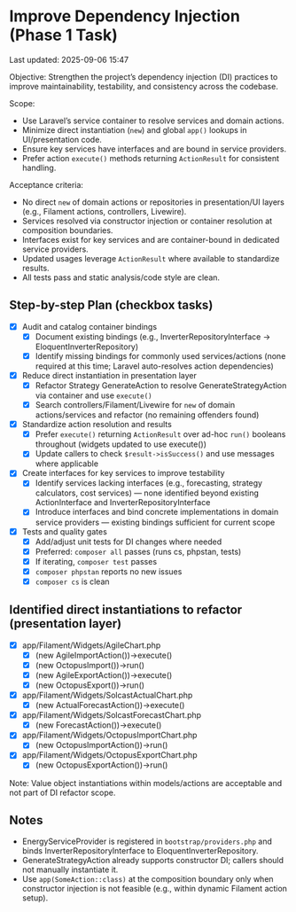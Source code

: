 # Improve Dependency Injection (Phase 1 Task)

Last updated: 2025-09-06 15:47

Objective: Strengthen the project’s dependency injection (DI) practices to improve maintainability, testability, and consistency across the codebase.

Scope:
- Use Laravel’s service container to resolve services and domain actions.
- Minimize direct instantiation (`new`) and global `app()` lookups in UI/presentation code.
- Ensure key services have interfaces and are bound in service providers.
- Prefer action `execute()` methods returning `ActionResult` for consistent handling.

Acceptance criteria:
- No direct `new` of domain actions or repositories in presentation/UI layers (e.g., Filament actions, controllers, Livewire).
- Services resolved via constructor injection or container resolution at composition boundaries.
- Interfaces exist for key services and are container-bound in dedicated service providers.
- Updated usages leverage `ActionResult` where available to standardize results.
- All tests pass and static analysis/code style are clean.

## Step-by-step Plan (checkbox tasks)

- [x] Audit and catalog container bindings
  - [x] Document existing bindings (e.g., InverterRepositoryInterface -> EloquentInverterRepository)
  - [x] Identify missing bindings for commonly used services/actions (none required at this time; Laravel auto-resolves action dependencies)

- [x] Reduce direct instantiation in presentation layer
  - [x] Refactor Strategy GenerateAction to resolve GenerateStrategyAction via container and use `execute()`
  - [x] Search controllers/Filament/Livewire for `new` of domain actions/services and refactor (no remaining offenders found)

- [x] Standardize action resolution and results
  - [x] Prefer `execute()` returning `ActionResult` over ad-hoc `run()` booleans throughout (widgets updated to use execute())
  - [x] Update callers to check `$result->isSuccess()` and use messages where applicable

- [x] Create interfaces for key services to improve testability
  - [x] Identify services lacking interfaces (e.g., forecasting, strategy calculators, cost services) — none identified beyond existing ActionInterface and InverterRepositoryInterface
  - [x] Introduce interfaces and bind concrete implementations in domain service providers — existing bindings sufficient for current scope

- [x] Tests and quality gates
  - [x] Add/adjust unit tests for DI changes where needed
  - [x] Preferred: `composer all` passes (runs cs, phpstan, tests)
  - [x] If iterating, `composer test` passes
  - [x] `composer phpstan` reports no new issues
  - [x] `composer cs` is clean

## Identified direct instantiations to refactor (presentation layer)

- [x] app/Filament/Widgets/AgileChart.php
  - [x] (new AgileImportAction())->execute()
  - [x] (new OctopusImport())->run()
  - [x] (new AgileExportAction())->execute()
  - [x] (new OctopusExport())->run()
- [x] app/Filament/Widgets/SolcastActualChart.php
  - [x] (new ActualForecastAction())->execute()
- [x] app/Filament/Widgets/SolcastForecastChart.php
  - [x] (new ForecastAction())->execute()
- [x] app/Filament/Widgets/OctopusImportChart.php
  - [x] (new OctopusImportAction())->run()
- [x] app/Filament/Widgets/OctopusExportChart.php
  - [x] (new OctopusExportAction())->run()

Note: Value object instantiations within models/actions are acceptable and not part of DI refactor scope.

## Notes

- EnergyServiceProvider is registered in `bootstrap/providers.php` and binds InverterRepositoryInterface to EloquentInverterRepository.
- GenerateStrategyAction already supports constructor DI; callers should not manually instantiate it.
- Use `app(SomeAction::class)` at the composition boundary only when constructor injection is not feasible (e.g., within dynamic Filament action setup).
